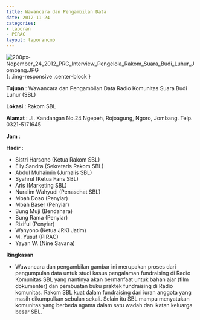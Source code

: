 ```yaml
---
title: Wawancara dan Pengambilan Data 
date: 2012-11-24
categories:
- laporan
- PIRAC
layout: laporancmb
---
```



![200px-Nopember_24_2012_PRC_Interview_Pengelola_Rakom_Suara_Budi_Luhur_Jombang.JPG](/uploads/200px-Nopember_24_2012_PRC_Interview_Pengelola_Rakom_Suara_Budi_Luhur_Jombang.JPG){: .img-responsive .center-block }


**Tujuan** : Wawancara dan Pengambilan Data Radio Komunitas Suara Budi Luhur (SBL) 

**Lokasi** : Rakom SBL 

**Alamat** : Jl. Kandangan No.24 Ngepeh, Rojoagung, Ngoro, Jombang. Telp. 0321-5171645 

**Jam** : 

**Hadir** :
* Sistri Harsono (Ketua Rakom SBL)
* Elly Sandra (Sekretaris Rakom SBL)
* Abdul Muhaimin (Jurnalis SBL)
* Syahrul (Ketua Fans SBL)
* Aris (Marketing SBL)
* Nuralim Wahyudi (Penasehat SBL)
* Mbah Doso (Penyiar)
* Mbah Baser (Penyiar)
* Bung Muji (Bendahara)
* Bung Rama (Penyiar)
* Riziful (Penyiar)
* Wahyono (Ketua JRKI Jatim)
* M. Yusuf (PIRAC)
* Yayan W. (Nine Savana)

**Ringkasan**  
* Wawancara dan pengambilan gambar ini merupakan proses dari pengumpulan data untuk studi kasus pengalaman fundraising di Radio Komunitas SBL yang nantinya akan bermanfaat untuk bahan ajar (film dokumenter) dan pembuatan buku praktek fundraising di Radio komunitas. Rakom SBL kuat dalam fundraising dari iuran anggota yang masih dikumpulkan sebulan sekali. Selain itu SBL mampu menyatukan komunitas yang berbeda agama dalam satu wadah dan ikatan keluarga besar SBL.
